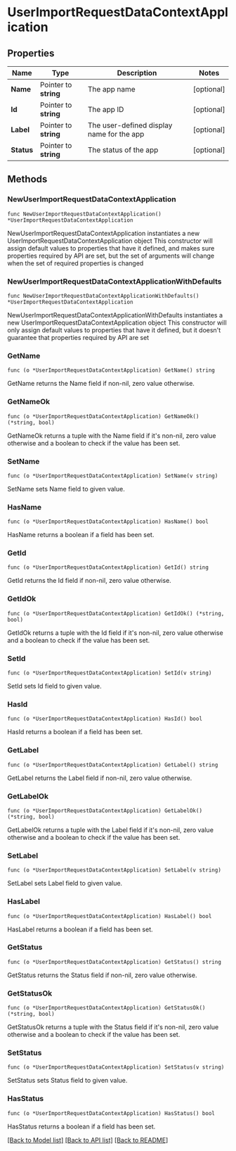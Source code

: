 # UserImportRequestDataContextApplication

## Properties

Name | Type | Description | Notes
------------ | ------------- | ------------- | -------------
**Name** | Pointer to **string** | The app name | [optional] 
**Id** | Pointer to **string** | The app ID | [optional] 
**Label** | Pointer to **string** | The user-defined display name for the app | [optional] 
**Status** | Pointer to **string** | The status of the app | [optional] 

## Methods

### NewUserImportRequestDataContextApplication

`func NewUserImportRequestDataContextApplication() *UserImportRequestDataContextApplication`

NewUserImportRequestDataContextApplication instantiates a new UserImportRequestDataContextApplication object
This constructor will assign default values to properties that have it defined,
and makes sure properties required by API are set, but the set of arguments
will change when the set of required properties is changed

### NewUserImportRequestDataContextApplicationWithDefaults

`func NewUserImportRequestDataContextApplicationWithDefaults() *UserImportRequestDataContextApplication`

NewUserImportRequestDataContextApplicationWithDefaults instantiates a new UserImportRequestDataContextApplication object
This constructor will only assign default values to properties that have it defined,
but it doesn't guarantee that properties required by API are set

### GetName

`func (o *UserImportRequestDataContextApplication) GetName() string`

GetName returns the Name field if non-nil, zero value otherwise.

### GetNameOk

`func (o *UserImportRequestDataContextApplication) GetNameOk() (*string, bool)`

GetNameOk returns a tuple with the Name field if it's non-nil, zero value otherwise
and a boolean to check if the value has been set.

### SetName

`func (o *UserImportRequestDataContextApplication) SetName(v string)`

SetName sets Name field to given value.

### HasName

`func (o *UserImportRequestDataContextApplication) HasName() bool`

HasName returns a boolean if a field has been set.

### GetId

`func (o *UserImportRequestDataContextApplication) GetId() string`

GetId returns the Id field if non-nil, zero value otherwise.

### GetIdOk

`func (o *UserImportRequestDataContextApplication) GetIdOk() (*string, bool)`

GetIdOk returns a tuple with the Id field if it's non-nil, zero value otherwise
and a boolean to check if the value has been set.

### SetId

`func (o *UserImportRequestDataContextApplication) SetId(v string)`

SetId sets Id field to given value.

### HasId

`func (o *UserImportRequestDataContextApplication) HasId() bool`

HasId returns a boolean if a field has been set.

### GetLabel

`func (o *UserImportRequestDataContextApplication) GetLabel() string`

GetLabel returns the Label field if non-nil, zero value otherwise.

### GetLabelOk

`func (o *UserImportRequestDataContextApplication) GetLabelOk() (*string, bool)`

GetLabelOk returns a tuple with the Label field if it's non-nil, zero value otherwise
and a boolean to check if the value has been set.

### SetLabel

`func (o *UserImportRequestDataContextApplication) SetLabel(v string)`

SetLabel sets Label field to given value.

### HasLabel

`func (o *UserImportRequestDataContextApplication) HasLabel() bool`

HasLabel returns a boolean if a field has been set.

### GetStatus

`func (o *UserImportRequestDataContextApplication) GetStatus() string`

GetStatus returns the Status field if non-nil, zero value otherwise.

### GetStatusOk

`func (o *UserImportRequestDataContextApplication) GetStatusOk() (*string, bool)`

GetStatusOk returns a tuple with the Status field if it's non-nil, zero value otherwise
and a boolean to check if the value has been set.

### SetStatus

`func (o *UserImportRequestDataContextApplication) SetStatus(v string)`

SetStatus sets Status field to given value.

### HasStatus

`func (o *UserImportRequestDataContextApplication) HasStatus() bool`

HasStatus returns a boolean if a field has been set.


[[Back to Model list]](../README.md#documentation-for-models) [[Back to API list]](../README.md#documentation-for-api-endpoints) [[Back to README]](../README.md)


